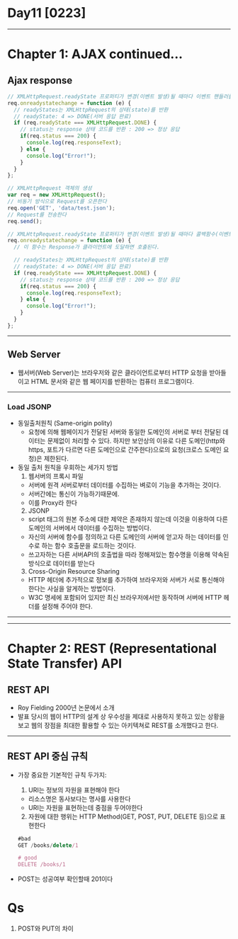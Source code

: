 <h1>Day11 [0223]</h1>

---
<h1>Chapter 1: AJAX continued...</h1>

<h2>Ajax response</h2>

```js
// XMLHttpRequest.readyState 프로퍼티가 변경(이벤트 발생)될 때마다 이벤트 핸들러를 호출한다.
req.onreadystatechange = function (e) {
  // readyStates는 XMLHttpRequest의 상태(state)를 반환
  // readyState: 4 => DONE(서버 응답 완료)
  if (req.readyState === XMLHttpRequest.DONE) {
    // status는 response 상태 코드를 반환 : 200 => 정상 응답
    if(req.status === 200) {
      console.log(req.responseText);
    } else {
      console.log("Error!");
    }
  }
};
```

```js
// XMLHttpRequest 객체의 생성
var req = new XMLHttpRequest();
// 비동기 방식으로 Request를 오픈한다
req.open('GET', 'data/test.json');
// Request를 전송한다
req.send();

// XMLHttpRequest.readyState 프로퍼티가 변경(이벤트 발생)될 때마다 콜백함수(이벤트 핸들러)를 호출한다.
req.onreadystatechange = function (e) {
  // 이 함수는 Response가 클라이언트에 도달하면 호출된다.

  // readyStates는 XMLHttpRequest의 상태(state)를 반환
  // readyState: 4 => DONE(서버 응답 완료)
  if (req.readyState === XMLHttpRequest.DONE) {
    // status는 response 상태 코드를 반환 : 200 => 정상 응답
    if(req.status === 200) {
      console.log(req.responseText);
    } else {
      console.log("Error!");
    }
  }
};
```
---
## Web Server
- 웹서버(Web Server)는 브라우저와 같은 클라이언트로부터 HTTP 요청을 받아들이고 HTML 문서와 같은 웹 페이지를 반환하는 컴퓨터 프로그램이다.

---
### Load JSONP
- 동일출처원칙 (Same-origin polity)
  - 요청에 의해 웹페이지가 전달된 서버와 동일한 도메인의 서버로 부터 전달된 데이터는 문제없이 처리할 수 있다. 하지만 보안상의 이유로 다른 도메인(http와 https, 포트가 다르면 다른 도메인으로 간주한다)으로의 요청(크로스 도메인 요청)은 제한된다. 
- 동일 출처 원칙을 우회하는 세가지 방법
  1. 웹서버의 프록시 파일
    - 서버에 원격 서버로부터 데이터를 수집하는 벼로이 기능을 추가하는 것이다. 
    - 서버간에는 통신이 가능하기때문에.
    - 이를 Proxy라 한다
  2. JSONP
    - script 태그의 원본 주소에 대한 제약은 존재하지 않는데 이것을 이용하여 다른 도메인의 서버에서 데이터를 수집하는 방법이다. 
    - 자신의 서버에 함수를 정의하고 다른 도메인의 서버에 얻고자 하는 데이터를 인수로 하는 함수 호출문을 로드하는 것이다.
    - 쓰고자하는 다른 서버API의 호출법을 따라 정해져있는 함수명을 이용해 약속된방식으로 데이터를 받는다
  3. Cross-Origin Resource Sharing
    - HTTP 헤더에 추가적으로 정보를 추가하여 브라우저와 서버가 서로 통신해야 한다는 사실을 알게하는 방법이다. 
    - W3C 명세에 포함되어 있지만 최신 브라우저에서만 동작하며 서버에 HTTP 헤더를 설정해 주어야 한다.

---
---
# Chapter 2: REST (Representational State Transfer) API

## REST API
- Roy Fielding 2000년 논문에서 소개
- 발표 당시의 웹이 HTTP의 설계 상 우수성을 제대로 사용하지 못하고 있는 상황을 보고 웹의 장점을 최대한 활용할 수 있는 아키텍쳐로 REST를 소개했다고 한다. 
---
## REST API 중심 규칙
- 가장 중요한 기본적인 규칙 두가지:
  1. URI는 정보의 자원을 표현해야 한다
    - 리소스명은 동사보다는 명사를 사용한다
    - URI는 자원을 표현하는데 중점을 두어야한다
  2. 자원에 대한 행위는 HTTP Method(GET, POST, PUT, DELETE 등)으로 표현한다
    
    ```js
    #bad
    GET /books/delete/1

    # good
    DELETE /books/1
    ```
- POST는 성공여부 확인할때 201이다 

# Qs
1. POST와 PUT의 차이
